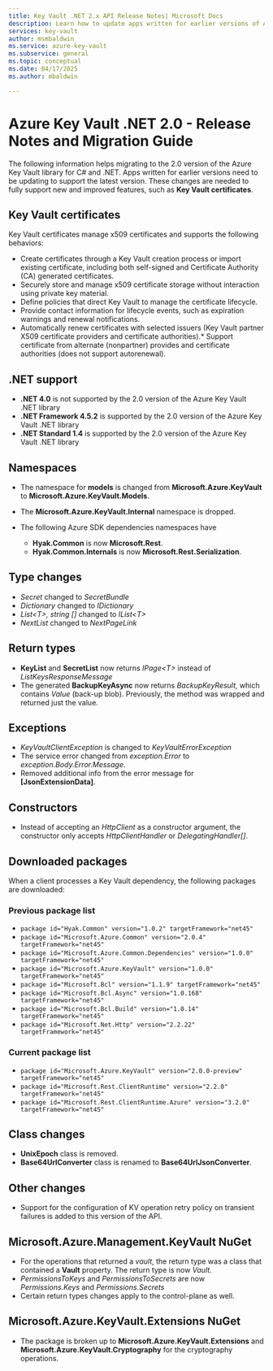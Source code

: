 ```yaml
---
title: Key Vault .NET 2.x API Release Notes| Microsoft Docs
description: Learn how to update apps written for earlier versions of Azure Key Vault to work with the 2.0 version of the Azure Key Vault library for C# and .NET.
services: key-vault
author: msmbaldwin
ms.service: azure-key-vault
ms.subservice: general
ms.topic: conceptual
ms.date: 04/17/2025
ms.author: mbaldwin

---
```

# Azure Key Vault .NET 2.0 - Release Notes and Migration Guide
The following information helps migrating to the 2.0 version of the Azure Key Vault library for C# and .NET. Apps written for earlier versions need to be updating to support the latest version. These changes are needed to fully support new and improved features, such as **Key Vault certificates**.

## Key Vault certificates

Key Vault certificates manage x509 certificates and supports the following behaviors:  

* Create certificates through a Key Vault creation process or import existing certificate, including both self-signed and Certificate Authority (CA) generated certificates.
* Securely store and manage x509 certificate storage without interaction using private key material.  
* Define policies that direct Key Vault to manage the certificate lifecycle.  
* Provide contact information for lifecycle events, such as expiration warnings and renewal notifications.  
* Automatically renew certificates with selected issuers (Key Vault partner X509 certificate providers and certificate authorities).* Support certificate from alternate (nonpartner) provides and certificate authorities (does not support autorenewal).  

## .NET support

* **.NET 4.0** is not supported by the 2.0 version of the Azure Key Vault .NET library
* **.NET Framework 4.5.2** is supported by the 2.0 version of the Azure Key Vault .NET library
* **.NET Standard 1.4** is supported by the 2.0 version of the Azure Key Vault .NET library

## Namespaces

* The namespace for **models** is changed from **Microsoft.Azure.KeyVault** to **Microsoft.Azure.KeyVault.Models**.
* The **Microsoft.Azure.KeyVault.Internal** namespace is dropped.
* The following Azure SDK dependencies namespaces have 

    - **Hyak.Common** is now **Microsoft.Rest**.
    - **Hyak.Common.Internals** is now **Microsoft.Rest.Serialization**.

## Type changes

* *Secret* changed to *SecretBundle*
* *Dictionary* changed to *IDictionary*
* *List\<T>, string []* changed to *IList\<T>*
* *NextList* changed to  *NextPageLink*

## Return types

* **KeyList** and **SecretList** now returns *IPage\<T>* instead of *ListKeysResponseMessage*
* The generated **BackupKeyAsync** now returns *BackupKeyResult*, which contains *Value* (back-up blob). Previously, the method was wrapped and returned just the value.

## Exceptions

* *KeyVaultClientException* is changed to *KeyVaultErrorException*
* The service error changed from *exception.Error* to *exception.Body.Error.Message*.
* Removed additional info from the error message for **[JsonExtensionData]**.

## Constructors

* Instead of accepting an *HttpClient* as a constructor argument, the constructor only accepts *HttpClientHandler* or *DelegatingHandler[]*.

## Downloaded packages

When a client processes a Key Vault dependency, the following packages are downloaded:

### Previous package list

* `package id="Hyak.Common" version="1.0.2" targetFramework="net45"`
* `package id="Microsoft.Azure.Common" version="2.0.4" targetFramework="net45"`
* `package id="Microsoft.Azure.Common.Dependencies" version="1.0.0" targetFramework="net45"`
* `package id="Microsoft.Azure.KeyVault" version="1.0.0" targetFramework="net45"`
* `package id="Microsoft.Bcl" version="1.1.9" targetFramework="net45"`
* `package id="Microsoft.Bcl.Async" version="1.0.168" targetFramework="net45"`
* `package id="Microsoft.Bcl.Build" version="1.0.14" targetFramework="net45"`
* `package id="Microsoft.Net.Http" version="2.2.22" targetFramework="net45"`

### Current package list

* `package id="Microsoft.Azure.KeyVault" version="2.0.0-preview" targetFramework="net45"`
* `package id="Microsoft.Rest.ClientRuntime" version="2.2.0" targetFramework="net45"`
* `package id="Microsoft.Rest.ClientRuntime.Azure" version="3.2.0" targetFramework="net45"`

## Class changes

* **UnixEpoch** class is removed.
* **Base64UrlConverter** class is renamed to **Base64UrlJsonConverter**.

## Other changes

* Support for the configuration of KV operation retry policy on transient failures is added to this version of the API.

## Microsoft.Azure.Management.KeyVault NuGet

* For the operations that returned a *vault*, the return type was a class that contained a **Vault** property. The return type is now *Vault*.
* *PermissionsToKeys* and *PermissionsToSecrets* are now *Permissions.Keys* and *Permissions.Secrets*
* Certain return types changes apply to the control-plane as well.

## Microsoft.Azure.KeyVault.Extensions NuGet

* The package is broken up to **Microsoft.Azure.KeyVault.Extensions** and **Microsoft.Azure.KeyVault.Cryptography** for the cryptography operations.

